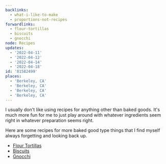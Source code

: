 ```yaml
---
backlinks:
  - what-i-like-to-make
  - proportions-not-recipes
forwardlinks:
  - flour-tortillas
  - biscuits
  - gnocchi
node: Recipes
updates:
  - '2022-04-11'
  - '2022-04-12'
  - '2022-04-14'
  - '2022-04-18'
id: '81582499'
places:
  - 'Berkeley, CA'
  - 'Berkeley, CA'
  - 'Berkeley, CA'
  - 'Berkeley, CA'
---
```

I usually don't like using recipes for anything other than baked  goods. It's much more fun for me to just play around with whatever ingredients seem right in whatever preparation seems right. 

Here are some recipes for more baked good type things that I find myself always forgetting and looking back up.  

- [Flour Tortillas](flour-tortillas.md)
- [Biscuits](biscuits.md)
- [Gnocchi](gnocchi.md)
